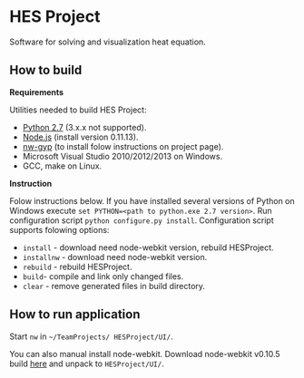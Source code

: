 HES Project
===========
Software for solving and visualization heat equation.

How to build
-----------------
**Requirements**

Utilities needed to build HES Project:
* [Python 2.7](https://www.python.org/) (3.x.x not supported).
* [Node.js](http://nodejs.org/) (install version 0.11.13).
* [nw-gyp](https://github.com/rogerwang/nw-gyp) (to install folow instructions on project page).
* Microsoft Visual Studio 2010/2012/2013 on Windows.
* GCC, make on Linux.

**Instruction**

Folow instructions below. If you have installed several versions of Python on Windows execute `set PYTHON=<path to python.exe 2.7 version>`. Run configuration script `python configure.py install`. Configuration script supports folowing options:
* `install` - download need node-webkit version, rebuild HESProject.
* `installnw` - download need node-webkit version.
* `rebuild` - rebuild HESProject.
* `build`- compile and link only changed files.
* `clear` - remove generated files in build directory.

How to run application
----------------------
Start `nw` in `~/TeamProjects/ HESProject/UI/`.

You can also manual install node-webkit. Download node-webkit v0.10.5 build [here](https://github.com/rogerwang/node-webkit) and unpack to `HESProject/UI/`.
